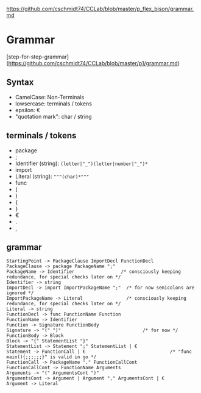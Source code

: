 https://github.com/cschmidt74/CCLab/blob/master/p_flex_bison/grammar.md
# Grammar
[step-for-step-grammar] (https://github.com/cschmidt74/CCLab/blob/master/p1/grammar.md)

## Syntax
- CamelCase: Non-Terminals
- lowsercase: terminals / tokens
- epsilon: €
- "quotation mark": char / string

## terminals / tokens
- package
- ;
- Identifier (string): `(letter|"_")(letter|number|"_")*`
- import
- Literal (string): `"""(char)*"""`
- func
- (
- )
- {
- }
- €
- .
- ,

## grammar
```
StartingPoint -> PackageClause ImportDecl FunctionDecl
PackageClause -> package PackageName ";" 
PackageName -> Identifier                 /* consciously keeping redundance, for special checks later on */
Identifier -> string  
ImportDecl -> import ImportPackageName ";"  /* for now semicolons are ignored */
ImportPackageName -> Literal                /* consciously keeping redundance, for special checks later on */
Literal -> string
FunctionDecl -> func FunctionName Function
FunctionName -> Identifier
Function -> Signature FunctionBody
Signature -> "(" ")"                              /* for now */
FunctionBody -> Block
Block -> "{" StatementList "}"
StatementList -> Statement ";" StatementList | € 
Statement -> FunctionCall | €                               /* "func main(){;;;;;;}" is valid in go */
FunctionCall -> PackageName "." FunctionCallCont
FunctionCallCont -> FunctionName Arguments
Arguments -> "(" ArgumentsCont ")"
ArgumentsCont -> Argument | Argument "," ArgumentsCont | €
Argument -> Literal 
```
